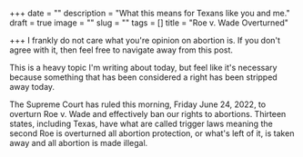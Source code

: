 +++
date = ""
description = "What this means for Texans like you and me."
draft = true
image = ""
slug = ""
tags = []
title = "Roe v. Wade Overturned"

+++
I frankly do not care what you're opinion on abortion is. If you don't agree with it, then feel free to navigate away from this post.

This is a heavy topic I'm writing about today, but feel like it's necessary because something that has been considered a right has been stripped away today.

The Supreme Court has ruled this morning, Friday June 24, 2022, to overturn Roe v. Wade and effectively ban our rights to abortions. Thirteen states, including Texas, have what are called trigger laws meaning the second Roe is overturned all abortion protection, or what's left of it, is taken away and all abortion is made illegal.